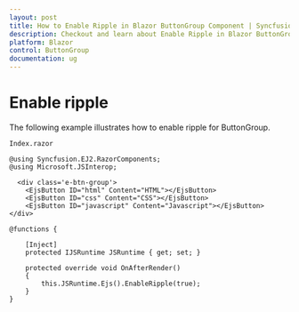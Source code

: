 ```yaml
---
layout: post
title: How to Enable Ripple in Blazor ButtonGroup Component | Syncfusion
description: Checkout and learn about Enable Ripple in Blazor ButtonGroup component of Syncfusion, and more details.
platform: Blazor
control: ButtonGroup
documentation: ug
---
```


# Enable ripple

The following example illustrates how to enable ripple for ButtonGroup.

`Index.razor`

```cshtml
@using Syncfusion.EJ2.RazorComponents;
@using Microsoft.JSInterop;

  <div class='e-btn-group'>
    <EjsButton ID="html" Content="HTML"></EjsButton>
    <EjsButton ID="css" Content="CSS"></EjsButton>
    <EjsButton ID="javascript" Content="Javascript"></EjsButton>
</div>

@functions {

    [Inject]
    protected IJSRuntime JSRuntime { get; set; }

    protected override void OnAfterRender()
    {
        this.JSRuntime.Ejs().EnableRipple(true);
    }
}
  ```
